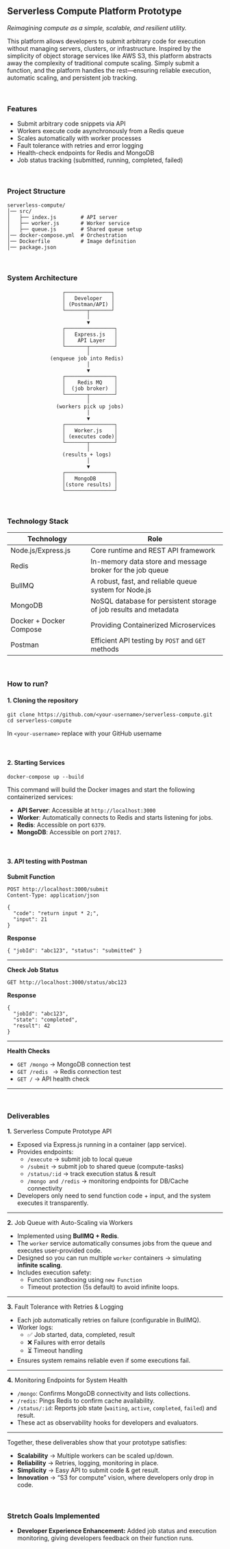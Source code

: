 ## Serverless Compute Platform Prototype

*Reimagining compute as a simple, scalable, and resilient utility.*
<br/>

This platform allows developers to submit arbitrary code for execution without managing servers, clusters, or infrastructure.
Inspired by the simplicity of object storage services like AWS S3, this platform abstracts away the complexity of traditional compute scaling. Simply submit a function, and the platform handles the rest—ensuring reliable execution, automatic scaling, and persistent job tracking.

<br/>

### Features

* Submit arbitrary code snippets via API
* Workers execute code asynchronously from a Redis queue
* Scales automatically with worker processes
* Fault tolerance with retries and error logging
* Health-check endpoints for Redis and MongoDB
* Job status tracking (submitted, running, completed, failed)

<br/>

### Project Structure

```
serverless-compute/
│── src/
│   ├── index.js        # API server
│   ├── worker.js       # Worker service
│   ├── queue.js        # Shared queue setup
│── docker-compose.yml  # Orchestration
│── Dockerfile          # Image definition
│── package.json
```

<br/>

### System Architecture
                      ┌───────────────┐
                      │   Developer   │
                      │ (Postman/API) │
                      └───────┬───────┘
                              │
                              ▼
                      ┌────────────────┐
                      │   Express.js   │
                      │    API Layer   │
                      └───────┬────────┘
                              │
                  (enqueue job into Redis)
                              │
                              ▼
                      ┌────────────────┐
                      │    Redis MQ    │
                      │  (job broker)  │
                      └───────┬────────┘
                              │
                    (workers pick up jobs)
                              │
                              ▼
                      ┌────────────────┐
                      │   Worker.js    │
                      │ (executes code)│
                      └───────┬────────┘
                              │
                      (results + logs)
                              │
                              ▼
                      ┌────────────────┐
                      │   MongoDB      │
                      │(store results) │
                      └────────────────┘

<br/>

### Technology Stack

| Technology | Role |
| ---------- | ---- |
| Node.js/Express.js | Core runtime and REST API framework |
| Redis | In-memory data store and message broker for the job queue | 
| BullMQ | A robust, fast, and reliable queue system for Node.js |
| MongoDB | NoSQL database for persistent storage of job results and metadata |
| Docker + Docker Compose | Providing Containerized Microservices | 
| Postman | Efficient API testing by `POST` and `GET` methods |

<br/>

### How to run?
#### 1. Cloning the repository

```
git clone https://github.com/<your-username>/serverless-compute.git
cd serverless-compute
```
In `<your-username>` replace with your GitHub username  

<br/>

#### 2. Starting Services

```
docker-compose up --build
```

This command will build the Docker images and start the following containerized services:
* **API Server**: Accessible at `http://localhost:3000`
* **Worker**: Automatically connects to Redis and starts listening for jobs.
* **Redis**: Accessible on port `6379`.
* **MongoDB**: Accessible on port `27017`.  

<br/>

#### 3. API testing with Postman
  
**Submit Function**
```
POST http://localhost:3000/submit
Content-Type: application/json

{
  "code": "return input * 2;",
  "input": 21
}
```
  
**Response**
```
{ "jobId": "abc123", "status": "submitted" }
```
---------------------------------------------
**Check Job Status**
```
GET http://localhost:3000/status/abc123
```

**Response**
```
{
  "jobId": "abc123",
  "state": "completed",
  "result": 42
}
```
--------------------------------------------
**Health Checks**
* `GET /mongo` -> MongoDB connection test
* `GET /redis ` -> Redis connection test
* `GET /` -> API health check
--------------------------------------------
<br/>

### Deliverables

**1.** Serverless Compute Prototype API
  * Exposed via Express.js running in a container (app service).
  * Provides endpoints:
    * `/execute` → submit job to local queue
    * `/submit` → submit job to shared queue (compute-tasks)
    * `/status/:id` → track execution status & result
    * `/mongo and /redis` → monitoring endpoints for DB/Cache connectivity
  * Developers only need to send function code + input, and the system executes it transparently.
------------------------------------------------------------------------------
**2.** Job Queue with Auto-Scaling via Workers
  * Implemented using **BullMQ + Redis**.
  * The `worker` service automatically consumes jobs from the queue and executes user-provided code.
  * Designed so you can run multiple `worker` containers → simulating **infinite scaling**.
  * Includes execution safety:
    * Function sandboxing using `new Function`
    * Timeout protection (5s default) to avoid infinite loops.
------------------------------------------------------------------------------
**3.** Fault Tolerance with Retries & Logging
  * Each job automatically retries on failure (configurable in BullMQ).
  * Worker logs:
    * ✅ Job started, data, completed, result
    * ❌ Failures with error details
    * ⏳ Timeout handling
  * Ensures system remains reliable even if some executions fail.
------------------------------------------------------------------------------
**4.** Monitoring Endpoints for System Health
  * `/mongo`: Confirms MongoDB connectivity and lists collections.
  * `/redis`: Pings Redis to confirm cache availability.
  * `/status/:id`: Reports job state (`waiting`, `active`, `completed`, `failed`) and result.
  * These act as observability hooks for developers and evaluators.
------------------------------------------------------------------------------
Together, these deliverables show that your prototype satisfies:
  * **Scalability** → Multiple workers can be scaled up/down.
  * **Reliability** → Retries, logging, monitoring in place.
  * **Simplicity** → Easy API to submit code & get result.
  * **Innovation** → “S3 for compute” vision, where developers only drop in code.

<br/>

### Stretch Goals Implemented
* **Developer Experience Enhancement:** Added job status and execution monitoring, giving developers feedback on their function runs.




